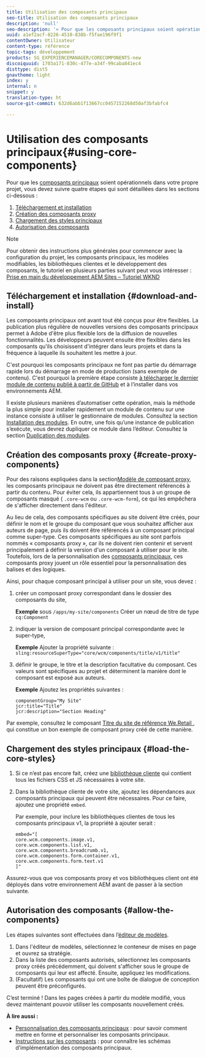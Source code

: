```yaml
---
title: Utilisation des composants principaux
seo-title: Utilisation des composants principaux
description: 'null'
seo-description: '« Pour que les composants principaux soient opérationnels dans votre propre projet, suivez les quatre étapes suivantes : téléchargement et installation, création de composants proxy, chargement des styles principaux et autorisation des composants de vos modèles. »'
uuid: a1ef2acf-8226-4510-838b-f5fae196f9f1
contentOwner: Utilisateur
content-type: référence
topic-tags: développement
products: SG_EXPERIENCEMANAGER/CORECOMPONENTS-new
discoiquuid: 1703a171-830c-477e-a34f-99caba841ec4
disttype: dist5
gnavtheme: light
index: y
internal: n
snippet: y
translation-type: ht
source-git-commit: 632d6abb1f13667cc0457152268d50af3bfabfc4

---
```



# Utilisation des composants principaux{#using-core-components}

Pour que les [ composants principaux](developing.md) soient opérationnels dans votre propre projet, vous devez suivre quatre étapes qui sont détaillées dans les sections ci-dessous :

1. [Téléchargement et installation](#download-and-install)
1. [Création des composants proxy](#create-proxy-components)
1. [Chargement des styles principaux](#load-the-core-styles)
1. [Autorisation des composants](#allow-the-components)

>[!NOTE]
>
>Pour obtenir des instructions plus générales pour commencer avec la configuration du projet, les composants principaux, les modèles modifiables, les bibliothèques clientes et le développement des composants, le tutoriel en plusieurs parties suivant peut vous intéresser :\
>[Prise en main du développement AEM Sites – Tutoriel WKND](wknd-tutorial.md)

## Téléchargement et installation {#download-and-install}

Les composants principaux ont avant tout été conçus pour être flexibles. La publication plus régulière de nouvelles versions des composants principaux permet à Adobe d&#39;être plus flexible lors de la diffusion de nouvelles fonctionnalités. Les développeurs peuvent ensuite être flexibles dans les composants qu&#39;ils choisissent d&#39;intégrer dans leurs projets et dans la fréquence à laquelle ils souhaitent les mettre à jour.

C&#39;est pourquoi les composants principaux ne font pas partie du démarrage rapide lors du démarrage en mode de production (sans exemple de contenu). C&#39;est pourquoi la première étape consiste [à télécharger le dernier module de contenu publié à partir de GitHub](https://github.com/adobe/aem-core-wcm-components/releases/latest) et à l’installer dans vos environnements AEM.

Il existe plusieurs manières d’automatiser cette opération, mais la méthode la plus simple pour installer rapidement un module de contenu sur une instance consiste à utiliser le gestionnaire de modules. Consultez la section [Installation des modules](https://helpx.adobe.com/fr/experience-manager/6-5/sites/administering/using/package-manager.html). En outre, une fois qu’une instance de publication s’exécute, vous devrez dupliquer ce module dans l’éditeur. Consultez la section [Duplication des modules](https://helpx.adobe.com/experience-manager/6-5/sites/administering/using/package-manager.html).

<!-- 

Comment Type: annotation
Last Modified By: ims-author-CE1E2CE451D1F0680A490D45@AdobeID
Last Modified Date: 2017-04-17T16:42:59.142-0400

Should we be promoting embedding the core-component package as an artifact in a customer application, reasoning as follows: 1) a customer application is required to leverage core components (at a minimum, proxy components must be defined) 2) a customer application must be updated to leverage new versions of core components (since it requires adjusting the sling:resourceSuperType to point at the new version of the component) It seems the only time theres an advantage to installing a release directly is if a bug-fix (non version-changing) release of core-components is cut, and it doesnt coincide with an application deployment. WDYT? For example, recommend doing this for ACS Commons which has a similar use-case (https://adobe-consulting-services.github.io/acs-aem-commons/pages/maven.html) We can of course keep the instructions for manually deploying, since some will want to do this, or the bug-fix use-case will appear.

 -->

## Création des composants proxy {#create-proxy-components}

Pour des raisons expliquées dans la section[Modèle de composant proxy](guidelines.md#proxy-component-pattern), les composants principaux ne doivent pas être directement référencés à partir du contenu. Pour éviter cela, ils appartiennent tous à un groupe de composants masqué ( `.core-wcm` ou `.core-wcm-form`), ce qui les empêchera de s&#39;afficher directement dans l&#39;éditeur.

Au lieu de cela, des composants spécifiques au site doivent être créés, pour définir le nom et le groupe du composant que vous souhaitez afficher aux auteurs de page, puis ils doivent être référencés à un composant principal comme super-type. Ces composants spécifiques au site sont parfois nommés « composants proxy », car ils ne doivent rien contenir et servent principalement à définir la version d&#39;un composant à utiliser pour le site. Toutefois, lors de la personnalisation des [composants principaux](customizing.md), ces composants proxy jouent un rôle essentiel pour la personnalisation des balises et des logiques.

Ainsi, pour chaque composant principal à utiliser pour un site, vous devez :

1. créer un composant proxy correspondant dans le dossier des composants du site,

   **Exemple**
sous `/apps/my-site/components` Créer un nœud de titre de type `cq:Component`

1. indiquer la version de composant principal correspondante avec le super-type,

   **Exemple**
Ajouter la propriété suivante :\
   `sling:resourceSuperType="core/wcm/components/title/v1/title"`

1. définir le groupe, le titre et la description facultative du composant. Ces valeurs sont spécifiques au projet et déterminent la manière dont le composant est exposé aux auteurs.

   **Exemple**
Ajoutez les propriétés suivantes :

   ```shell
   componentGroup="My Site"
   jcr:title="Title"  
   jcr:description="Section Heading"
   ```

Par exemple, consultez le composant [Titre du site de référence We.Retail ](https://github.com/Adobe-Marketing-Cloud/aem-sample-we-retail/blob/master/ui.apps/src/main/content/jcr_root/apps/weretail/components/content/title/.content.xml), qui constitue un bon exemple de composant proxy créé de cette manière.

## Chargement des styles principaux {#load-the-core-styles}

<!-- 

Comment Type: annotation
Last Modified By: ims-author-CE1E2CE451D1F0680A490D45@AdobeID
Last Modified Date: 2017-04-17T16:57:16.414-0400

Styles is odd in that most Core Components do not have CSS; very few even have structural CSS (breadcrumbs, list) It may be more apt to title this section: Load the Core JavaScript and CSS or Load the Core Client Libraries ?

 -->

<!-- 

Comment Type: annotation
Last Modified By: ims-author-CE1E2CE451D1F0680A490D45@AdobeID
Last Modified Date: 2017-04-17T17:41:37.115-0400

This section seems to cover the "sites" clientlibs for core components; Do we need a section for ensuring the editor clientlibs are loaded in the Page Editor? Pending: https://github.com/Adobe-Marketing-Cloud/aem-core-wcm-components/issues/15

 -->

<!-- 

Comment Type: annotation
Last Modified By: cotescu
Last Modified Date: 2018-03-09T10:45:52.812-0500

Load the Core Client Libraries sounds way better

 -->

1. Si ce n’est pas encore fait, créez une [bibliothèque cliente](https://helpx.adobe.com/experience-manager/6-5/sites/developing/using/clientlibs.html) qui contient tous les fichiers CSS et JS nécessaires à votre site.
1. Dans la bibliothèque cliente de votre site, ajoutez les dépendances aux composants principaux qui peuvent être nécessaires. Pour ce faire, ajoutez une propriété `embed`.

   Par exemple, pour inclure les bibliothèques clientes de tous les composants principaux v1, la propriété à ajouter serait :

   ```shell
   embed="[  
   core.wcm.components.image.v1,  
   core.wcm.components.list.v1,  
   core.wcm.components.breadcrumb.v1,  
   core.wcm.components.form.container.v1,  
   core.wcm.components.form.text.v1  
   ]"
   ```

Assurez-vous que vos composants proxy et vos bibliothèques client ont été déployés dans votre environnement AEM avant de passer à la section suivante.

## Autorisation des composants {#allow-the-components}

Les étapes suivantes sont effectuées dans l’[éditeur de modèles](https://helpx.adobe.com/experience-manager/6-5/sites/authoring/using/templates.html).

1. Dans l&#39;éditeur de modèles, sélectionnez le conteneur de mises en page et ouvrez sa stratégie.
1. Dans la liste des composants autorisés, sélectionnez les composants proxy créés précédemment, qui doivent s&#39;afficher sous le groupe de composants qui leur est affecté. Ensuite, appliquez les modifications.
1. (Facultatif) Les composants qui ont une boîte de dialogue de conception peuvent être préconfigurés.

C’est terminé ! Dans les pages créées à partir du modèle modifié, vous devez maintenant pouvoir utiliser les composants nouvellement créés.

**À lire aussi :**

* [Personnalisation des composants principaux](customizing.md) : pour savoir comment mettre en forme et personnaliser les composants principaux.
* [Instructions sur les composants](guidelines.md) : pour connaître les schémas d’implémentation des composants principaux.
